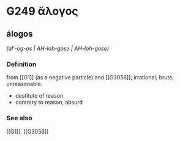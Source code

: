 # G249 ἄλογος

## álogos

_(al'-og-os | AH-loh-gose | AH-loh-gose)_

### Definition

from [[G1]] (as a negative particle) and [[G3056]]; irrational; brute, unreasonable.

- destitute of reason
- contrary to reason, absurd

### See also

[[G1]], [[G3056]]

